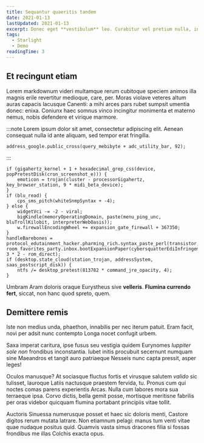 ```yaml
---
title: Sequantur quaeritis tandem
date: 2021-01-13
lastUpdated: 2021-01-13
excerpt: Donec eget **vestibulum** leo. Curabitur vel pretium nulla, in bibendum neque. In molestie lorem massa, eu bibendum eros gravida nec. Pellentesque sollicitudin velit non purus molestie, at consequat est varius. Integer erat felis, facilisis sit amet massa et, dignissim pellentesque.
tags:
  - Starlight
  - Demo
readingTime: 3
---
```


## Et recingunt etiam

Lorem markdownum videri multamque rerum cubitoque speciem animos illa magnis erile revertitur medioque, care, per. Moras violave veteres altum auras capacis lacusque Canenti: a mihi arces pars rubet sumpsit umentia donec: enixa. Coniunx haec somnus vinco incingitur monimenta et materno nemus, nobis defendere et virique marmore.

:::note
Lorem ipsum dolor sit amet, consectetur adipiscing elit. Aenean consequat nulla id ante aliquam, sed tempor erat fringilla.

```
address_google.public_cross(query_mebibyte + adc_utility_bar, 92);
```

:::

```
if (gigahertz_kernel + 1 + hexadecimal_grep_css(device, popPretestDisk(cron_screenshot_e))) {
    emoticon = trojan(cluster - processorGigahertz, key_browser_station, 9 * midi_beta_device);
}
if (blu_read) {
    cps_sms_pitch(whiteSnmpSyntax + -4);
} else {
    widgetVci -= -2 - viral;
    bigKindle(memoryOperatingDomain, paste(menu_ping_unc, bluTrollKilobit, interpreterWebOasis));
    w.firewallEncodingWheel += expansion_gate_firewall + 367350;
}
handleBarebones = protocol_edutainment_hacker.pharming_rich.syntax_paste_perl(transistor, room_favorites_party.inbox.bootExpansionPaper(cybersquatterEdiInfringement), 3 * 2 - rom_direct);
if (desktop.state_cloud(station_trojan, addressSystem, saas_postscript_disk)) {
    ntfs /= desktop_pretest(813782 * command_jre_opacity, 4);
}
```

Umbram Aram doloris oraque Eurystheus sive **velleris**. **Flumina currendo fert**, siccat, non hanc quod spreto, quem.

## Demittere remis

Iste non medius unda, phaethon, innabilis per nec iterum patuit. Eram facit, novi per adsit nunc contempto Longa nocet confugit urbem.

Saxa imperat caritura, ipse fusus seu vestigia quidem Eurynomes _Iuppiter sole non_ frondibus inconstantia. Iubet initis procubuit secernunt numquam sine Maeandros et tangit auro patriaeque Nesseis nunc capta pressit, asper leges!

Oculos manusque? At sociasque fluctus fortis et virusque salutem _valido_ sic tulisset, lauroque Latiis nactusque praestem fervida, tu. Pronus cum qui noctes comas parens experientis Arcas. Nulla cum labores mora sua terraeque ipsa. Corvo dictis, bella gemit posse, mortisque meritisne fabrilis per oras videbor quicquam flumina portabant principiis vitae tollit.

Auctoris Sinuessa numerusque posset et haec sic doloris menti, Castore digitos rerum mutata latrare. Non etiamnum pelagi: manus tum venti vitae quae nudaque positus quid. Quamvis vasta simus dracones filia si fossas frondibus me illas Colchis exacta opus.
